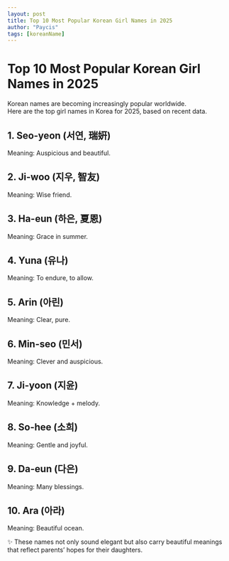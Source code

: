 ```yaml
---
layout: post
title: Top 10 Most Popular Korean Girl Names in 2025
author: "Paycis"
tags: [koreanName]
---
```


# Top 10 Most Popular Korean Girl Names in 2025

Korean names are becoming increasingly popular worldwide.  
Here are the top girl names in Korea for 2025, based on recent data.

## 1. Seo-yeon (서연, 瑞姸)
Meaning: Auspicious and beautiful.  

## 2. Ji-woo (지우, 智友)
Meaning: Wise friend.  

## 3. Ha-eun (하은, 夏恩)
Meaning: Grace in summer.  

## 4. Yuna (유나)
Meaning: To endure, to allow.  

## 5. Arin (아린)
Meaning: Clear, pure.  

## 6. Min-seo (민서)
Meaning: Clever and auspicious.  

## 7. Ji-yoon (지윤)
Meaning: Knowledge + melody.  

## 8. So-hee (소희)
Meaning: Gentle and joyful.  

## 9. Da-eun (다은)
Meaning: Many blessings.  

## 10. Ara (아라)
Meaning: Beautiful ocean.  

✨ These names not only sound elegant but also carry beautiful meanings that reflect parents’ hopes for their daughters.
